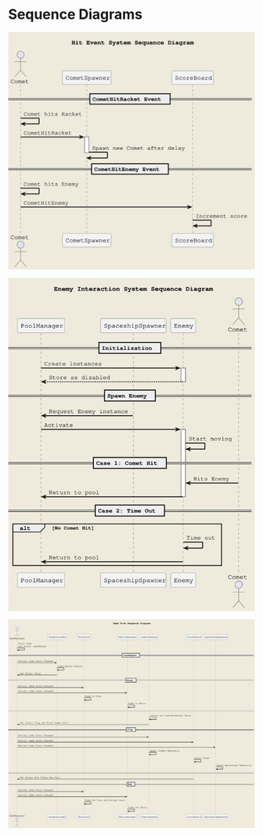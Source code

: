 # Sequence Diagrams

![Alt text](diagrams/seq2.svg)

![Alt text](diagrams/seq3.svg)

![Alt text](diagrams/seq.svg)
